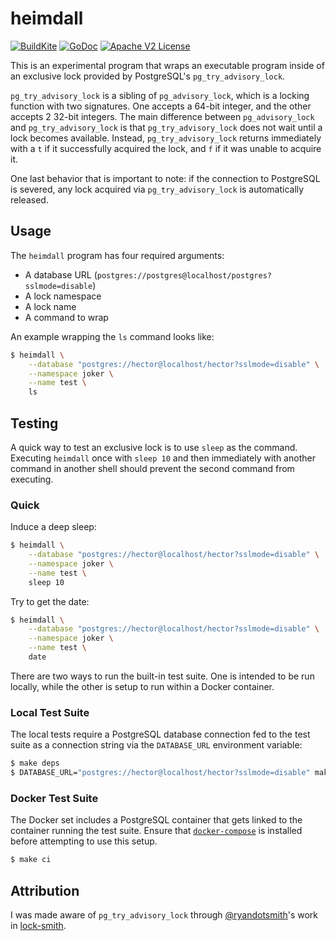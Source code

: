 # heimdall

[![BuildKite](https://badge.buildkite.com/e463e0025085e1bee26f882776ba890416547d9f8c71c51ef3.svg?branch=develop)](https://buildkite.com/trading-fish/heimdall)
[![GoDoc](http://img.shields.io/badge/godoc-reference-blue.svg)](http://godoc.org/github.com/hectcastro/heimdall/heimdall)
[![Apache V2 License](http://img.shields.io/badge/license-Apache%20V2-blue.svg)](https://github.com/hectcastro/heimdall/blob/develop/LICENSE)

This is an experimental program that wraps an executable program inside of an exclusive lock provided by PostgreSQL's `pg_try_advisory_lock`.

`pg_try_advisory_lock` is a sibling of `pg_advisory_lock`, which is a locking function with two signatures. One accepts a 64-bit integer, and the other accepts 2 32-bit integers. The main difference between `pg_advisory_lock` and `pg_try_advisory_lock` is that `pg_try_advisory_lock` does not wait until a lock becomes available. Instead, `pg_try_advisory_lock` returns immediately with a `t` if it successfully acquired the lock, and `f` if it was unable to acquire it.

One last behavior that is important to note: if the connection to PostgreSQL is severed, any lock acquired via `pg_try_advisory_lock` is automatically released.

## Usage

The `heimdall` program has four required arguments:

- A database URL (`postgres://postgres@localhost/postgres?sslmode=disable`)
- A lock namespace
- A lock name
- A command to wrap

An example wrapping the `ls` command looks like:

```bash
$ heimdall \
    --database "postgres://hector@localhost/hector?sslmode=disable" \
    --namespace joker \
    --name test \
    ls
```

## Testing

A quick way to test an exclusive lock is to use `sleep` as the command. Executing `heimdall` once with `sleep 10` and then immediately with another command in another shell should prevent the second command from executing.

### Quick

Induce a deep sleep:

```bash
$ heimdall \
    --database "postgres://hector@localhost/hector?sslmode=disable" \
    --namespace joker \
    --name test \
    sleep 10
```

Try to get the date:

```bash
$ heimdall \
    --database "postgres://hector@localhost/hector?sslmode=disable" \
    --namespace joker \
    --name test \
    date
```

There are two ways to run the built-in test suite. One is intended to be run
locally, while the other is setup to run within a Docker container.

### Local Test Suite

The local tests require a PostgreSQL database connection fed to the test suite
as a connection string via the `DATABASE_URL` environment variable:

```bash
$ make deps
$ DATABASE_URL="postgres://hector@localhost/hector?sslmode=disable" make test
```

### Docker Test Suite

The Docker set includes a PostgreSQL container that gets linked to the container
running the test suite. Ensure that [`docker-compose`](https://docs.docker.com/compose/)
is installed before attempting to use this setup.

```bash
$ make ci
```

## Attribution

I was made aware of `pg_try_advisory_lock` through [@ryandotsmith](https://github.com/ryandotsmith)'s work in [lock-smith](https://github.com/ryandotsmith/lock-smith).
